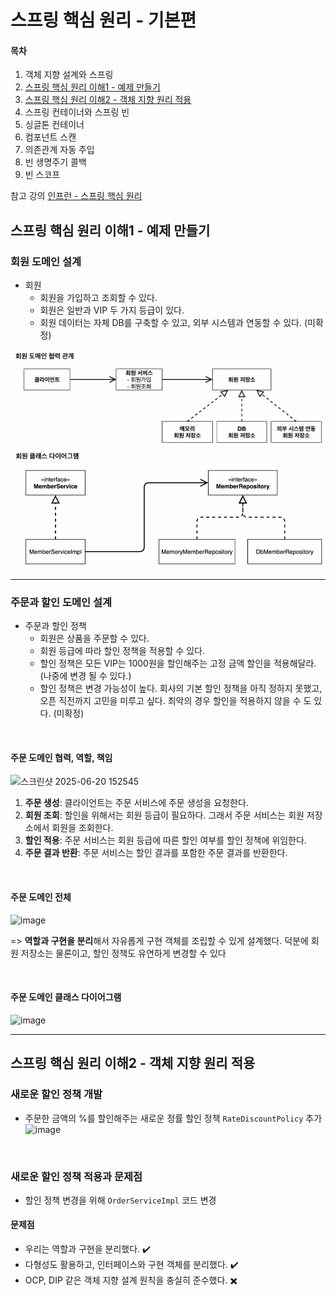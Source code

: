 # 스프링 핵심 원리 - 기본편
#### 목차
1. 객체 지향 설계와 스프링
2. [스프링 핵심 원리 이해1 - 예제 만들기](#스프링-핵심-원리-이해1---예제-만들기)
3. [스프링 핵심 원리 이해2 - 객체 지향 원리 적용](#스프링-핵심-원리-이해2---객체-지향-원리-적용)
4. 스프링 컨테이너와 스프링 빈
5. 싱글톤 컨테이너
6. 컴포넌트 스캔
7. 의존관계 자동 주입
8. 빈 생명주기 콜백
9. 빈 스코프

참고 강의 [인프런 - 스프링 핵심 원리](https://www.inflearn.com/course/%EC%8A%A4%ED%94%84%EB%A7%81-%ED%95%B5%EC%8B%AC-%EC%9B%90%EB%A6%AC-%EA%B8%B0%EB%B3%B8%ED%8E%B8)

## 스프링 핵심 원리 이해1 - 예제 만들기

### 회원 도메인 설계
- 회원
    - 회원을 가입하고 조회할 수 있다.
    - 회원은 일반과 VIP 두 가지 등급이 있다.
    - 회원 데이터는 자체 DB를 구축할 수 있고, 외부 시스템과 연동할 수 있다. (미확정)
  
![img.png](docs/img.png)
![img_1.png](docs/img_1.png)

---

### 주문과 할인 도메인 설계
- 주문과 할인 정책
    - 회원은 상품을 주문할 수 있다.
    - 회원 등급에 따라 할인 정책을 적용할 수 있다.
    - 할인 정책은 모든 VIP는 1000원을 할인해주는 고정 금액 할인을 적용해달라. (나중에 변경 될 수 있다.)
    - 할인 정책은 변경 가능성이 높다. 회사의 기본 할인 정책을 아직 정하지 못했고, 오픈 직전까지 고민을 미루고 싶다. 최악의 경우 할인을 적용하지 않을 수 도 있다. (미확정)

<br>

#### 주문 도메인 협력, 역할, 책임

![스크린샷 2025-06-20 152545](https://github.com/user-attachments/assets/39948a08-93e5-4703-bfb7-a512c04aad28)

1. **주문 생성**: 클라이언트는 주문 서비스에 주문 생성을 요청한다.
2. **회원 조회**: 할인을 위해서는 회원 등급이 필요하다. 그래서 주문 서비스는 회원 저장소에서 회원을 조회한다.
3. **할인 적용**: 주문 서비스는 회원 등급에 따른 할인 여부를 할인 정책에 위임한다.
4. **주문 결과 반환**: 주문 서비스는 할인 결과를 포함한 주문 결과를 반환한다.

<br>

#### 주문 도메인 전체

![image](https://github.com/user-attachments/assets/b87748f0-11b2-4cca-92be-306f8d262d70)

=> **역할과 구현을 분리**해서 자유롭게 구현 객체를 조립할 수 있게 설계했다. 덕분에 회원 저장소는 물론이고, 할인 정책도 유연하게 변경할 수 있다

<br>

#### 주문 도메인 클래스 다이어그램

![image](https://github.com/user-attachments/assets/60a1c925-d8ca-458f-8c50-da457db88b85)

---

## 스프링 핵심 원리 이해2 - 객체 지향 원리 적용

### 새로운 할인 정책 개발
- 주문한 금액의 %를 할인해주는 새로운 정률 할인 정책 `RateDiscountPolicy` 추가
 ![image](https://github.com/user-attachments/assets/bd83d99d-fb46-45fd-9b1f-c2a65c94837a)


<br>

### 새로운 할인 정책 적용과 문제점
- 할인 정책 변경을 위해 `OrderServiceImpl` 코드 변경

#### 문제점
- 우리는 역할과 구현을 분리했다. ✔️
- 다형성도 활용하고, 인터페이스와 구현 객체를 분리했다. ✔️
- OCP, DIP 같은 객체 지향 설계 원칙을 충실히 준수했다. ✖️

<br>

